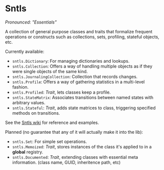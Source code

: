 Sntls
=====

*Pronounced: "Essentials"*

A collection of general purpose classes and traits that formalize frequent operations or constructs such as collections, sets, profiling, stateful objects, etc.

Currently available:

- `sntls.Dictionary`: For managing dictionaries and lookups.
- `sntls.Collection`: Offers a way of handling multiple objects as if they were single objects of the same kind.
- `sntls.JournalingCollection`: Collection that records changes.
- `sntls.Profile`: Offers a way of gathering statistics in a multi-level fashion.
- `sntls.Profiled`: *Trait*, lets classes keep a profile.
- `sntls.StateMatrix`: Associates transitions between named states with arbitrary values.
- `sntls.Stateful`: *Trait*, adds state matrices to class, triggering specified methods on transitions.

See the [Sntls wiki](https://github.com/danstocker/sntls/wiki) for reference and examples.

Planned (no guarantee that any of it will actually make it into the lib):

- `sntls.Set`: For simple set operations.
- `sntls.Memoized`: *Trait*, stores instances of the class it's applied to in a **global** registry.
- `sntls.Documented`: *Trait*, extending classes with essential meta information. (class name, GUID, inheritence path, etc)
